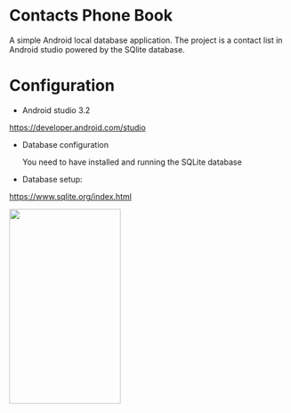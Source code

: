 Contacts Phone Book
===

A simple Android local database application. The project is a contact list in Android studio powered by the SQlite database.

Configuration
=
* Android studio 3.2

https://developer.android.com/studio

* Database configuration

  You need to have installed and running the SQLite database


* Database setup:

https://www.sqlite.org/index.html


<img src="https://user-images.githubusercontent.com/26252247/55486286-b830ba00-5634-11e9-80b4-7e9569a41569.png" width="200" height="350"> 
